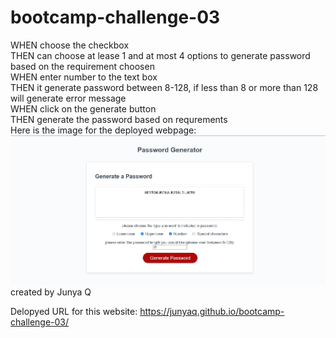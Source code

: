# bootcamp-challenge-03
WHEN choose the checkbox<br/>
THEN can choose at lease 1 and at most 4 options to generate password based on the requirement choosen<br/>
WHEN enter number to the text box<br/>
THEN it generate password between 8-128, if less than 8 or more than 128 will generate error message<br/>
WHEN click on the generate button<br/>
THEN generate the password based on requrements<br/>
Here is the image for the deployed webpage:<br/>
<img src="./img/webpage.jpg"><br/>
created by Junya Q<br/>

Delopyed URL for this website: https://junyaq.github.io/bootcamp-challenge-03/
